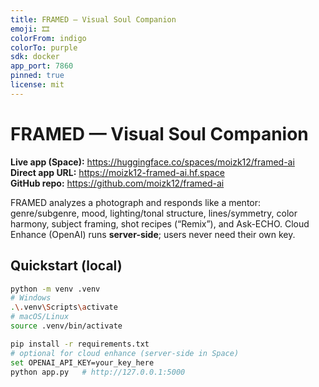 ```yaml
---
title: FRAMED — Visual Soul Companion
emoji: 🎞️
colorFrom: indigo
colorTo: purple
sdk: docker
app_port: 7860
pinned: true
license: mit
---
```


# FRAMED — Visual Soul Companion

**Live app (Space):** https://huggingface.co/spaces/moizk12/framed-ai  
**Direct app URL:** https://moizk12-framed-ai.hf.space  
**GitHub repo:** https://github.com/moizk12/framed-ai

FRAMED analyzes a photograph and responds like a mentor: genre/subgenre, mood, lighting/tonal structure, lines/symmetry, color harmony, subject framing, shot recipes (“Remix”), and Ask-ECHO. Cloud Enhance (OpenAI) runs **server-side**; users never need their own key.

## Quickstart (local)

```bash
python -m venv .venv
# Windows
.\.venv\Scripts\activate
# macOS/Linux
source .venv/bin/activate

pip install -r requirements.txt
# optional for cloud enhance (server-side in Space)
set OPENAI_API_KEY=your_key_here
python app.py   # http://127.0.0.1:5000
